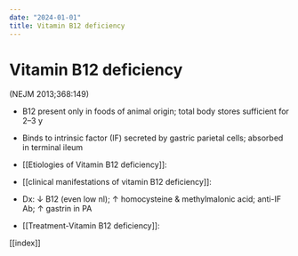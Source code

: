 ```yaml
---
date: "2024-01-01"
title: Vitamin B12 deficiency
---
```


# Vitamin B12 deficiency

(NEJM 2013;368:149)

* B12 present only in foods of animal origin; total body stores sufficient for 2–3 y

* Binds to intrinsic factor (IF) secreted by gastric parietal cells; absorbed in terminal ileum

* [[Etiologies of Vitamin B12 deficiency]]:

* [[clinical manifestations of vitamin B12 deficiency]]:

* Dx: ↓ B12 (even low nl); ↑ homocysteine & methylmalonic acid; anti-IF Ab; ↑ gastrin in PA

* [[Treatment-Vitamin B12 deficiency]]:


[[index]]
